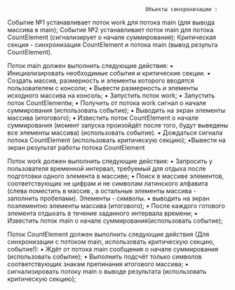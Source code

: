                                                 Объекты синхронизации :
Событие №1 устанавливает поток work для потока main (для вывода массива в main);
Событие №2 устанавливает поток main для потока CountElement (сигнализирует о начале суммирования); 
Критическая секция - синхронизация CountElement и потока main (вывод результа CountElement).

Поток main должен выполнить следующие действия:
    ▪ Инициализировать необходимые события и критические секции.
    ▪ Создать массив, размерность и элементы которого вводятся пользователем с консоли;
    ▪ Вывести размерность и элементы исходного массива на консоль;
    ▪ Запустить поток work;
    ▪ Запустить поток CountElementм;
    ▪ Получить от потока work сигнал о начале суммирования (использовать событие);
    ▪ Выводить на экран элементы массива (итогового);
    ▪ Известить поток CountElement о начале суммирования (момент запуска произойдёт после того, будут выведены
    все элементы массива) (использовать событие).
    ▪ Дождаться сигнала потока CountElement (использовать критическую секцию); ▪Вывести на экран результат работы потока CountElement

Поток work должен выполнить следующие действия:
    ▪ Запросить у пользователя временной интервал, требуемый для отдыха после подготовки одного элемента в
    массиве;
    ▪ Поиск в массиве элементов, соответствующих не цифрам и не символам латинского алфавита (слева поместить в
    массив , а остальные элементы массива - заполнить пробелами). Элементы - символы. ▪ выводить на экран поэлементно элементы массива (итогового);
    ▪ После каждого готового элемента отдыхать в течение заданного интервала времени;
    ▪ Известить поток main о начале суммирования(использовать событие);

Поток CountElement должен выполнить следующие действия (Для синхронизации с потоком main, использовать критическую секцию, событие!):
    ▪ Ждёт от потока main сообщения о начале суммирования (использовать событие);
    ▪ Выполнить подсчёт только символов соответствующих знакам препинания итогового массива; ▪ сигнализировать потоку main о выводе результата (использовать критическую секцию);